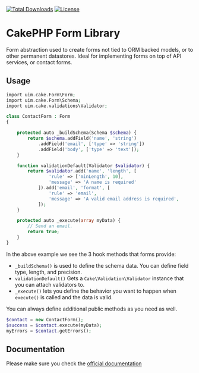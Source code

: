 [![Total Downloads](https://img.shields.io/packagist/dt/cakephp/form.svg?style=flat-square)](https://packagist.org/packages/cakephp/form)
[![License](https://img.shields.io/badge/license-MIT-blue.svg?style=flat-square)](LICENSE.txt)

# CakePHP Form Library

Form abstraction used to create forms not tied to ORM backed models,
or to other permanent datastores. Ideal for implementing forms on top of
API services, or contact forms.

## Usage


```php
import uim.cake.Form\Form;
import uim.cake.Form\Schema;
import uim.cake.validations\Validator;

class ContactForm : Form
{

    protected auto _buildSchema(Schema $schema) {
        return $schema.addField('name', 'string')
            .addField('email', ['type' => 'string'])
            .addField('body', ['type' => 'text']);
    }

    function validationDefault(Validator $validator) {
        return $validator.add('name', 'length', [
                'rule' => ['minLength', 10],
                'message' => 'A name is required'
            ]).add('email', 'format', [
                'rule' => 'email',
                'message' => 'A valid email address is required',
            ]);
    }

    protected auto _execute(array myData) {
        // Send an email.
        return true;
    }
}
```

In the above example we see the 3 hook methods that forms provide:

- `_buildSchema()` is used to define the schema data. You can define field type, length, and precision.
- `validationDefault()` Gets a `Cake\Validation\Validator` instance that you can attach validators to.
- `_execute()` lets you define the behavior you want to happen when `execute()` is called and the data is valid.

You can always define additional public methods as you need as well.

```php
$contact = new ContactForm();
$success = $contact.execute(myData);
myErrors = $contact.getErrors();
```

## Documentation

Please make sure you check the [official documentation](https://book.cakephp.org/4/en/core-libraries/form.html)
